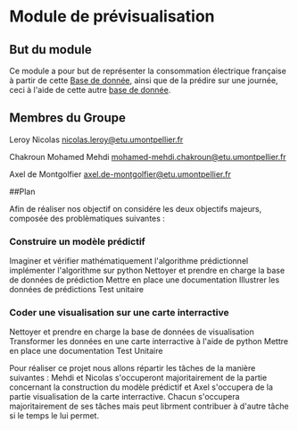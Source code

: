 # Module de prévisualisation


## But du module
Ce module a pour but de représenter la consommation électrique française à partir de cette [Base de donnée](https://data.enedis.fr/explore/dataset/consommation-annuelle-residentielle-par-adresse/information/), ainsi que de la prédire sur une journée, ceci à l'aide de cette autre [base de donnée](https://odre.opendatasoft.com/explore/dataset/eco2mix-national-tr/information/?disjunctive.nature&sort=-date_heure).

## Membres du Groupe

Leroy Nicolas nicolas.leroy@etu.umontpellier.fr

Chakroun Mohamed Mehdi mohamed-mehdi.chakroun@etu.umontpellier.fr

Axel de Montgolfier axel.de-montgolfier@etu.umontpellier.fr

##Plan

Afin de réaliser nos objectif on considére les deux objectifs majeurs, composée des problèmatiques suivantes : 

### Construire un modèle prédictif
Imaginer et vérifier mathématiquement l'algorithme prédictionnel
implémenter l'algorithme sur python
Nettoyer et prendre en charge la base de données de prédiction
Mettre en place une documentation
Illustrer les données de prédictions
Test unitaire

### Coder une visualisation sur une carte interractive 
Nettoyer et prendre en charge la base de données de visualisation
Transformer les données en une carte interractive à l'aide de python
Mettre en place une documentation
Test Unitaire 

Pour réaliser ce projet nous allons répartir les tâches de la manière suivantes : Mehdi et Nicolas s'occuperont majoritairement de la partie concernant la construction du modèle prédictif et Axel s'occupera de la partie visualisation de la carte interractive. Chacun s'occupera majoritairement de ses tâches mais peut librment contribuer à d'autre tâche si le temps le lui permet. 



